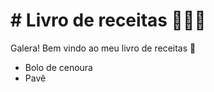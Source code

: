 # # Livro de receitas 👨🏽‍🍳

Galera! Bem vindo ao meu livro de receitas :book:

- Bolo de cenoura 
- Pavê
